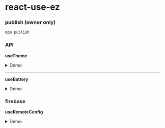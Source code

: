 # react-use-ez

### publish (owner only)

```js
npm publish
```

### API

**useTheme**

<details close>
<summary>Demo</summary>

```js
import { useTheme, Theme } from "react-use-ez";

const [theme, changeTheme] = useTheme()

<button onClick={() => changeTheme()}>change theme</button>
```

</details>

---

**useBattery**

<details close>
<summary>Demo</summary>

```js
import { useBattery } from 'react-use-ez'

const battery = useBattery()
```

</details>

### firebase

**useRemoteConfig**

<details close>
<summary>Demo</summary>

```js
import { useRemoteConfig } from 'react-use-ez'

const firebaseConfig = {
  apiKey: ''
  authDomain: ''
  projectId: ''
  storageBucket: ''
  messagingSenderId: ''
  appId: ''
}

const message = useRemoteConfig(firebaseConfig, 'config-name')
```
